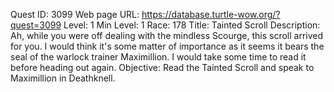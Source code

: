 Quest ID: 3099
Web page URL: https://database.turtle-wow.org/?quest=3099
Level: 1
Min Level: 1
Race: 178
Title: Tainted Scroll
Description: Ah, while you were off dealing with the mindless Scourge, this scroll arrived for you. I would think it's some matter of importance as it seems it bears the seal of the warlock trainer Maximillion. I would take some time to read it before heading out again.
Objective: Read the Tainted Scroll and speak to Maximillion in Deathknell.
